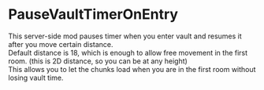 # PauseVaultTimerOnEntry
This server-side mod pauses timer when you enter vault and resumes it after you move certain distance.<br>
Default distance is 18, which is enough to allow free movement in the first room. (this is 2D distance, so you can be at any height)<br>
This allows you to let the chunks load when you are in the first room without losing vault time.
